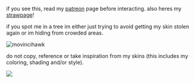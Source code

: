 if you see this, read my [patreon](https://www.patreon.com/justdem4n/about) page before interacting. also heres my [strawpage](https://justdem4n.straw.page)!

if you spot me in a tree im either just trying to avoid getting my skin stolen again or im hiding from crowded areas.

![movincihawk](https://github.com/user-attachments/assets/e9626678-badd-414e-9933-6798ab905a2e)

do not copy, reference or take inspiration from my skins (this includes my coloring, shading and/or style).

![](https://komarev.com/ghpvc/?username=justDem4n&color=396675)

